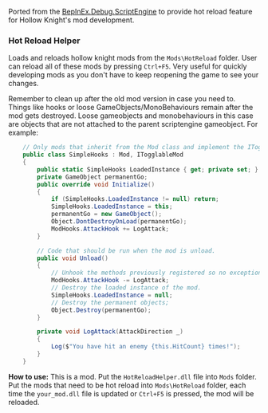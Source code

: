 Ported from the [BepInEx.Debug.ScriptEngine](https://github.com/BepInEx/BepInEx.Debug#scriptengine) to provide hot reload feature for Hollow Knight's mod development.

### Hot Reload Helper
Loads and reloads hollow knight mods from the `Mods\HotReload` folder. User can reload all of these mods by pressing `Ctrl+F5`.
Very useful for quickly developing mods as you don't have to keep reopening the game to see your changes.

Remember to clean up after the old mod version in case you need to. Things like hooks or loose GameObjects/MonoBehaviours remain after the mod gets destroyed. Loose gameobjects and monobehaviours in this case are objects that are not attached to the parent scriptengine gameobject. For example:

```cs
    // Only mods that inherit from the Mod class and implement the ITogglableMod interface support HotReload
    public class SimpleHooks : Mod, ITogglableMod
    {
        public static SimpleHooks LoadedInstance { get; private set; }
        private GameObject permanentGo;
        public override void Initialize()
        {
            if (SimpleHooks.LoadedInstance != null) return;
            SimpleHooks.LoadedInstance = this;
            permanentGo = new GameObject();
            Object.DontDestroyOnLoad(permanentGo);
            ModHooks.AttackHook += LogAttack;
        }

        // Code that should be run when the mod is unload.
        public void Unload()
        {
            // Unhook the methods previously registered so no exceptions will happen.
            ModHooks.AttackHook -= LogAttack;
            // Destroy the loaded instance of the mod.
            SimpleHooks.LoadedInstance = null;
            // Destroy the permanent objects;
            Object.Destroy(permanentGo);
        }

        private void LogAttack(AttackDirection _)
        {
            Log($"You have hit an enemy {this.HitCount} times!");
        }
    }
```

**How to use:** This is a mod. Put the `HotReloadHelper.dll` file into `Mods` folder.
Put the mods that need to be hot reload into `Mods\HotReload` folder, each time the `your_mod.dll` file is updated or `Ctrl+F5` is pressed, the mod will be reloaded.